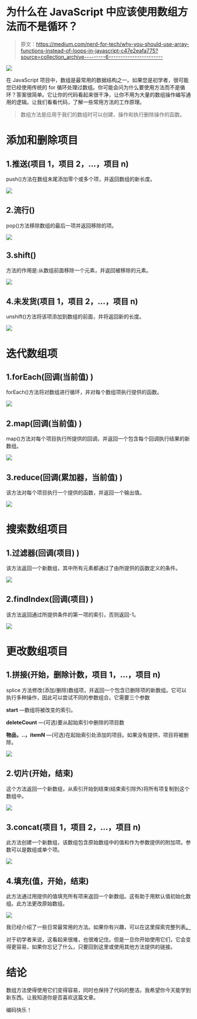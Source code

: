 # 为什么在 JavaScript 中应该使用数组方法而不是循环？

> 原文：<https://medium.com/nerd-for-tech/why-you-should-use-array-functions-instead-of-loops-in-javascript-c47e2eafa775?source=collection_archive---------6----------------------->

![](img/555a19e062d60309e69bb76df7761a43.png)

在 JavaScript 项目中，数组是最常用的数据结构之一。如果您是初学者，很可能您已经使用传统的 for 循环处理过数组。你可能会问为什么要使用方法而不是循环？答案很简单。它让你的代码看起来很干净，让你不用为大量的数组操作编写通用的逻辑。让我们看看代码，了解一些常用方法的工作原理。

> 数组方法是应用于我们的数组时可以创建、操作和执行删除操作的函数。

# 添加和删除项目

## 1.推送(项目 1，项目 2，…，项目 n)

push()方法在数组末尾添加零个或多个项，并返回数组的新长度。

![](img/82ed342d6d133e6f7b2f04490482f21f.png)

## 2.流行()

pop()方法移除数组的最后一项并返回移除的项。

![](img/ca765c391141fe51b0d91b897b8993a7.png)

## 3.shift()

方法的作用是:从数组前面移除一个元素，并返回被移除的元素。

![](img/d44f0dfe3f374bb9258d67d826bd3d9c.png)

## 4.未发货(项目 1，项目 2，…，项目 n)

unshift()方法将该项添加到数组的前面，并将返回新的长度。

![](img/d8a473136d1353b70cad6c6879ca0d98.png)

# 迭代数组项

## 1.forEach(回调(当前值) )

forEach()方法将对数组进行循环，并对每个数组项执行提供的函数。

![](img/269ec544e2e347ca60c3bc39ef038906.png)

## 2.map(回调(当前值) )

map()方法对每个项目执行所提供的回调，并返回一个包含每个回调执行结果的新数组。

![](img/e17fa9952181f495647bfb82da3c5f3e.png)

## 3.reduce(回调(累加器，当前值) )

该方法对每个项目执行一个提供的函数，并返回一个输出值。

![](img/060cdb9a25fd5215de26cd6b62189eec.png)

# 搜索数组项目

## 1.过滤器(回调(项目) )

该方法返回一个新数组，其中所有元素都通过了由所提供的函数定义的条件。

![](img/15374ded7ec42f9bd4414dea26492276.png)

## 2.findIndex(回调(项目) )

该方法返回通过所提供条件的第一项的索引，否则返回-1。

![](img/dfb4a7697b16266d463ea6340eff1f68.png)

# 更改数组项目

## 1.拼接(开始，删除计数，项目 1，…，项目 n)

splice 方法修改(添加/删除)数组项，并返回一个包含已删除项的新数组。它可以执行多种操作，因此可以尝试不同的参数组合。它需要三个参数

**start** —数组将被改变的索引。

**deleteCount** —(可选)要从起始索引中删除的项目数

**物品，..，itemN** —(可选)在起始索引处添加的项目。如果没有提供，项目将被删除。

![](img/c81bc264458677fbea4d064cb3550529.png)

## 2.切片(开始，结束)

这个方法返回一个新数组，从索引开始到结束(结束索引除外)将所有项复制到这个数组中。

![](img/63ae80c5919772161c6a976842a4b005.png)

## 3.concat(项目 1，项目 2，…，项目 n)

此方法创建一个新数组，该数组包含原始数组中的值和作为参数提供的附加项。参数可以是数组或单个项。

![](img/bad29613edcc9d6ccef21a0db2f0fc97.png)

## 4.填充(值，开始，结束)

此方法通过用提供的值填充所有项来返回一个新数组。这有助于用默认值初始化数组。此方法更改原始数组。

![](img/5cdc3efe2c204be70c5d574537ac6376.png)

我已经介绍了一些日常最常用的方法。如果你有兴趣，可以在这里探索完整列表[。](https://developer.mozilla.org/en-US/docs/Web/JavaScript/Reference/Global_Objects/Array)

对于初学者来说，这看起来很难，也很难记住。但是一旦你开始使用它们，它会变得更容易，如果你忘记了什么，只要回到这里或使用其他方法提供的链接。

# 结论

数组方法使得使用它们变得容易，同时也保持了代码的整洁。我希望你今天能学到新东西。让我知道你是否喜欢这篇文章。

编码快乐！